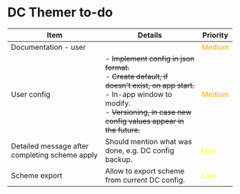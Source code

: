 # DC Themer to-do

| Item | Details | Priority |
|---|---|---|
| Documentation - user || <span style="color:orange">Medium</span> |
| User config | - ~~Implement config in json format.~~<br>- ~~Create default, if doesn't exist, on app start.~~<br>- In-app window to modify.<br>- ~~Versioning, in case new config values appear in the future.~~ | <span style="color:orange">Medium</span> |
| Detailed message after completing scheme apply | Should mention what was done, e.g. DC config backup. | <span style="color:yellow">Low</span> |
| Scheme export | Allow to export scheme from current DC config. | <span style="color:yellow">Low</span> |